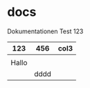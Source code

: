 # docs

Dokumentationen Test 123

| 123   | 456  | col3 |
| ----- | ---- | ---- |
|       |      |      |
| Hallo |      |      |
|       | dddd |      |
